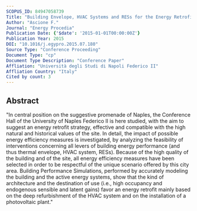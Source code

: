 ```yaml
---
SCOPUS_ID: 84947058739
Title: "Building Envelope, HVAC Systems and RESs for the Energy Retrofit of a Conference Hall on Naples Promenade"
Author: "Ascione F."
Journal: "Energy Procedia"
Publication Date: {'$date': '2015-01-01T00:00:00Z'}
Publication Year: 2015
DOI: "10.1016/j.egypro.2015.07.180"
Source Type: "Conference Proceeding"
Document Type: "cp"
Document Type Description: "Conference Paper"
Affliation: "Università degli Studi di Napoli Federico II"
Affliation Country: "Italy"
Cited by count: 3
---
```


## Abstract
"In central position on the suggestive promenade of Naples, the Conference Hall of the University of Naples Federico II is here studied, with the aim to suggest an energy retrofit strategy, effective and compatible with the high natural and historical values of the site. In detail, the impact of possible energy efficiency measures is investigated, by analyzing the feasibility of interventions concerning all levers of building energy performance (and thus thermal envelope, HVAC system, RESs). Because of the high quality of the building and of the site, all energy efficiency measures have been selected in order to be respectful of the unique scenario offered by this city area. Building Performance Simulations, performed by accurately modeling the building and the active energy systems, show that the kind of architecture and the destination of use (i.e., high occupancy and endogenous sensible and latent gains) favor an energy retrofit mainly based on the deep refurbishment of the HVAC system and on the installation of a photovoltaic plant."
